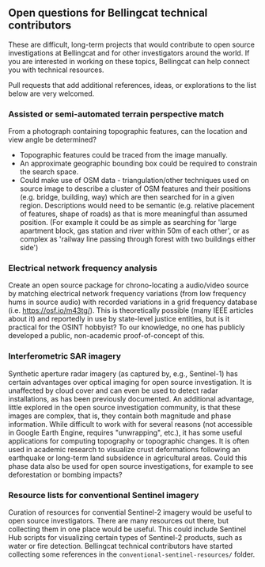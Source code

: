 ## Open questions for Bellingcat technical contributors

These are difficult, long-term projects that would contribute to open source investigations at Bellingcat and for other investigators around the world. If you are interested in working on these topics, Bellingcat can help connect you with technical resources.

Pull requests that add additional references, ideas, or explorations to the list below are very welcomed.

### Assisted or semi-automated terrain perspective match

From a photograph containing topographic features, can the location and view angle be determined?
* Topographic features could be traced from the image manually.
* An approximate geographic bounding box could be required to constrain the search space.
* Could make use of OSM data - triangulation/other techniques used on source image to describe a cluster of OSM features and their positions (e.g. bridge, building, way) which are then searched for in a given region. Descriptions would need to be semantic (e.g. relative placement of features, shape of roads) as that is more meaningful than assumed position. (For example it could be as simple as searching for 'large apartment block, gas station and river within 50m of each other', or as complex as 'railway line passing through forest with two buildings either side')


### Electrical network frequency analysis

Create an open source package for chrono-locating a audio/video source by matching electrical network frequency variations (from low frequency hums in source audio) with recorded variations in a grid frequency database (i.e. https://osf.io/m43tg/). This is theoretically possible (many IEEE articles about it) and reportedly in use by state-level justice entities, but is it practical for the OSINT hobbyist? To our knowledge, no one has publicly developed a public, non-academic proof-of-concept of this.

### Interferometric SAR imagery

Synthetic aperture radar imagery (as captured by, e.g., Sentinel-1) has certain advantages over optical imaging for open source investigation. It is unaffected by cloud cover and can even be used to detect radar installations, as has been previously documented. An additional advantage, little explored in the open source investigation community, is that these images are complex, that is, they contain both magnitude and phase information. While difficult to work with for several reasons (not accessible in Google Earth Engine, requires "unwrapping", etc.), it has some useful applications for computing topography or topographic changes. It is often used in academic research to visualize crust deformations following an earthquake or long-term land subsidence in agricultural areas. Could this phase data also be used for open source investigations, for example to see deforestation or bombing impacts?

### Resource lists for conventional Sentinel imagery

Curation of resources for convential Sentinel-2 imagery would be useful to open source investigators. There are many resources out there, but collecting them in one place would be useful. This could include Sentinel Hub scripts for visualizing certain types of Sentinel-2 products, such as water or fire detection. Bellingcat technical contributors have started collecting some references in the `conventional-sentinel-resources/` folder.
